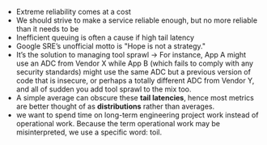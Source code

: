 * Extreme reliability comes at a cost 
* We should strive to make a service reliable enough, but no more reliable than it needs to be
* Inefficient queuing is often a cause if high tail latency
* Google SRE’s unofficial motto is "Hope is not a strategy."
* It’s the solution to managing tool sprawl -> For instance, App A might use an ADC from Vendor X while App B (which fails to comply with any security standards) might use the same ADC but a previous version of code that is insecure, or perhaps a totally different ADC from Vendor Y, and all of sudden you add tool sprawl to the mix too.
* A simple average can obscure these **tail latencies**, hence most metrics are better thought of as **distributions** rather than averages.
* we want to spend time on long-term engineering project work instead of operational work. Because the term operational work may be misinterpreted, we use a specific word: toil.